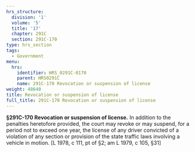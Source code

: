 ```yaml
---
hrs_structure:
  division: '1'
  volume: '5'
  title: '17'
  chapter: 291C
  section: 291C-170
type: hrs_section
tags:
  - Government
menu:
  hrs:
    identifier: HRS_0291C-0170
    parent: HRS0291C
    name: 291C-170 Revocation or suspension of license
weight: 48640
title: Revocation or suspension of license
full_title: 291C-170 Revocation or suspension of license
---
```

**§291C-170 Revocation or suspension of license.** In addition to the penalties heretofore provided, the court may revoke or may suspend, for a period not to exceed one year, the license of any driver convicted of a violation of any section or provision of the state traffic laws involving a vehicle in motion. [L 1978, c 111, pt of §2; am L 1979, c 105, §31]